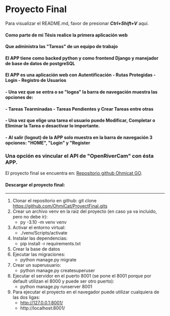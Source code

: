 # Proyecto Final

Para visualizar el README.md, favor de presionar **_Ctrl+Shift+V_** aquí.

#### Como parte de mi Tésis realice la primera aplicación web

#### Que administra las "Tareas" de un equipo de trabajo

#### El APP tiene como backed python y como frontend Django y manejador de base de datos de postgreSQL

#### El APP es una aplicación web con Autentificación - Rutas Protegidas - Login - Registro de Usuarios

#### - Una vez que se entra o se "logea" la barra de navegación muestra las opciones de:

#### - Tareas Tearminadas - Tareas Pendientes y Crear Tareas entre otras

#### - Una vez que elige una tarea el usuario puede Modificar, Completar o Eliminar la Tarea o desactivar lo importante.

#### - Al salir (logout) de la APP solo muestra en la barra de navegación 3 opciones: "HOME", "Login" y "Register

### Una opción es vincular el API de "OpenRiverCam" con ésta APP.

El proyecto final se encuentra en: [Repositorio github Ohmicat GO](https://github.com/OhmiCat/ProyectFinal).

#### Descargar el proyecto final:

---

1. Clonar el repositorio en github: git clone https://github.com/OhmiCat/ProyectFinal.gits
2. Crear un archivo venv en la raiz del proyecto (en caso ya va incluido, pero no debe ir):
   - py -3.10 -m venv venv
3. Activar el entorno virtual:
   - ./venv/Scripts/activate
4. Instalar las dependencias:
   - pip install -r requirements.txt
5. Crear la base de datos
6. Ejecutar las migraciones:
   - python manage.py migrate
7. Crear un superusuario:
   - python manage.py createsuperuser
8. Ejecutar el servidor en el puerto 8001 (se pone el 8001 porque por default utilizan el 8000 y puede ser otro puerto):
   - python manage.py runserver 8001
9. Para ejecutar el proyecto en el navegador puede utilizar cualquiera de las dos ligas:
   - http://127.0.0.1:8001/
   - http://localhost:8001/
